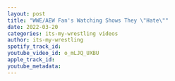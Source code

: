 ```yaml
---
layout: post
title: "WWE/AEW Fan's Watching Shows They \"Hate\""
date: 2022-03-20
categories: its-my-wrestling videos
author: its-my-wrestling
spotify_track_id: 
youtube_video_id: o_mLJQ_UXBU
apple_track_id: 
youtube_metadata: 
---
```


